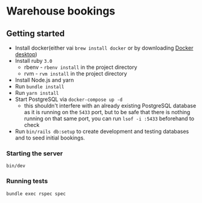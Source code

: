 # Warehouse bookings

## Getting started

- Install docker(either vai `brew install docker` or by downloading [Docker desktop](https://www.docker.com/products/docker-desktop/))
- Install ruby `3.0`
  - rbenv - `rbenv install` in the project directory
  - rvm - `rvm install` in the project directory
- Install Node.js and yarn
- Run `bundle install`
- Run `yarn install`
- Start PostgreSQL via `docker-compose up -d`
  - this shouldn't interfere with an already existing PostgreSQL database as it is running on the `5433` port, but to be safe that there is nothing running on that same port, you can run `lsof -i :5433` beforehand to check
- Run `bin/rails db:setup` to create development and testing databases and to seed initial bookings.

### Starting the server

`bin/dev`

### Running tests

`bundle exec rspec spec`
